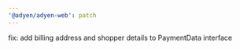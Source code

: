 ```yaml
---
'@adyen/adyen-web': patch
---
```


fix: add billing address and shopper details to PaymentData interface
